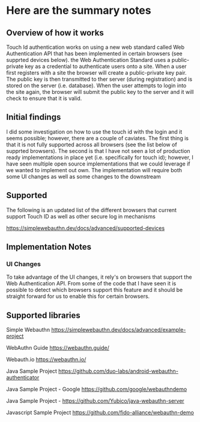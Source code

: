 # Here are the summary notes
## Overview of how it works
Touch Id authentication works on using a new web standard called Web Authentication API that has been implemented in certain browsers (see supprted devices below).  the Web Authentication Standard uses a public-private key as a credential to authenticate users onto a site.  When a user first registers with a site the browser will create a public-private key pair.  The public key is then transmitted to ther server (during registration) and is stored on the server (i.e. database).  When the user attempts to login into the site again, the browser will submit the public key to the server and it will check to ensure that it is valid.   

## Initial findings
I did some investigation on how to use the touch id with the login and it seems possible; however, there are a couple of caviates.  The first thing is that it is not fully supported across all browsers (see the list below of supprted browsers).  The second is that I have not seen a lot of production ready implementations in place yet (i.e. specifically for touch id); however, I have seen multiple open source implementations that we could leverage if we wanted to implement out own.  The implementation will require both some UI changes as well as some changes to the downstream

## Supported 
The following is an updated list of the different browsers that current support Touch ID as well as other secure log in mechanisms

https://simplewebauthn.dev/docs/advanced/supported-devices

## Implementation Notes

### UI Changes
To take advantage of the UI changes, it rely's on browsers that support the Web Authentication API.  From some of the code that I have seen it is possible to detect which browsers support this feature and it should be straight forward for us to enable this for certain browsers.



## Supported libraries

Simple Webauthn
https://simplewebauthn.dev/docs/advanced/example-project

WebAuthn Guide
https://webauthn.guide/

Webauth.io
https://webauthn.io/

Java Sample Project
https://github.com/duo-labs/android-webauthn-authenticator

Java Sample Project - Google
https://github.com/google/webauthndemo

Java Sample Project - 
https://github.com/Yubico/java-webauthn-server

Javascript Sample Project
https://github.com/fido-alliance/webauthn-demo
